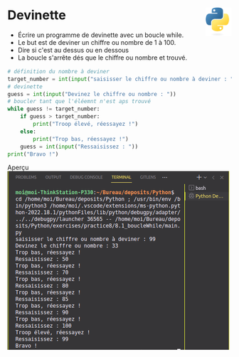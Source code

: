 # Devinette <img align="right" src="../../../src/images/Python-logo-notext.svg" alt="Python" title="Phthon" widht="auto" height="64px">

* Écrire un programme de devinette avec un boucle while.
* Le but est de deviner un chiffre ou nombre de 1 à 100.
* Dire si c'est au dessus ou en dessous
* La boucle s'arrête dés que le chiffre ou nombre et trouvé.

```python
# définition du nombre à deviner
target_number = int(input("saisisser le chiffre ou nombre à deviner : "))
# devinette
guess = int(input("Devinez le chiffre ou nombre : "))
# boucler tant que l'éléemnt n'est aps trouvé
while guess != target_number:
    if guess > target_number:
        print("Troop élevé, réessayez !")
    else:
        print("Trop bas, réessayez !")
    guess = int(input("Ressaisissez : "))
print("Bravo !")
```
Aperçu
![Overview](overview.png "Aperçu")